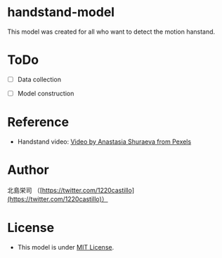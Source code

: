 # handstand-model
This model was created for all who want to detect the motion hanstand.


# ToDo
- [ ] Data collection
- [ ] Model construction


# Reference
- Handstand video: [Video by Anastasia Shuraeva from Pexels](https://www.pexels.com/video/woman-doing-a-handstand-4943921/)

# Author
北島栄司 （[https://twitter.com/1220castillo](https://twitter.com/1220castillo)）


# License
- This model is under [MIT License](https://github.com/ai-coach-eiji/handstand-model/blob/main/LICENSE).
